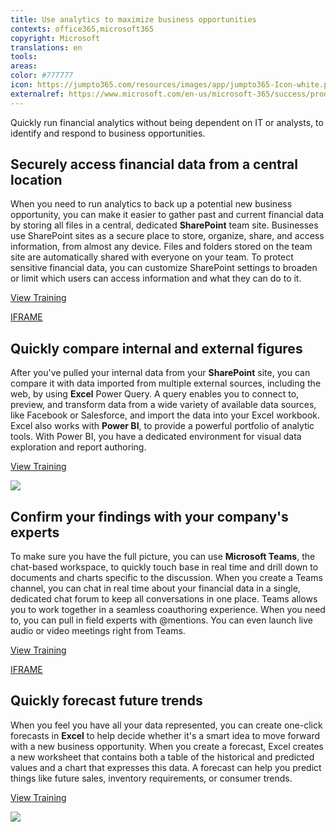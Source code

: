 ```yaml
---
title: Use analytics to maximize business opportunities
contexts: office365,microsoft365
copyright: Microsoft
translations: en
tools: 
areas: 
color: #777777
icon: https://jumpto365.com/resources/images/app/jumpto365-Icon-white.png
externalref: https://www.microsoft.com/en-us/microsoft-365/success/productivitylibrary/use-analytics-to-maximize-business-opportunities
---
```

Quickly run financial analytics without being dependent on IT or analysts, to identify and respond to business opportunities.


## Securely access financial data from a central location

When you need to run analytics to back up a potential new business opportunity, you can make it easier to gather past and current financial data by storing all files in a central, dedicated **SharePoint** team site. Businesses use SharePoint sites as a secure place to store, organize, share, and access information, from almost any device. Files and folders stored on the team site are automatically shared with everyone on your team. To protect sensitive financial data, you can customize SharePoint settings to broaden or limit which users can access information and what they can do to it.

[View Training](https://support.office.com/article/What-is-SharePoint-97b915e6-651b-43b2-827d-fb25777f446f)

[IFRAME](https://www.microsoft.com/en-us/videoplayer/embed/RE1UCma)

## Quickly compare internal and external figures

After you've pulled your internal data from your **SharePoint** site, you can compare it with data imported from multiple external sources, including the web, by using **Excel** Power Query. A query enables you to connect to, preview, and transform data from a wide variety of available data sources, like Facebook or Salesforce, and import the data into your Excel workbook. Excel also works with **Power BI**, to provide a powerful portfolio of analytic tools. With Power BI, you have a dedicated environment for visual data exploration and report authoring.

[View Training](https://support.office.com/article/Introduction-to-Microsoft-Power-Query-for-Excel-6E92E2F4-2079-4E1F-BAD5-89F6269CD605)

![](http://img-prod-cms-rt-microsoft-com.akamaized.net/cms/api/am/imageFileData/RE1MQf3?ver=99cf)

## Confirm your findings with your company's experts

To make sure you have the full picture, you can use **Microsoft Teams**, the chat-based workspace, to quickly touch base in real time and drill down to documents and charts specific to the discussion. When you create a Teams channel, you can chat in real time about your financial data in a single, dedicated chat forum to keep all conversations in one place. Teams allows you to work together in a seamless coauthoring experience. When you need to, you can pull in field experts with @mentions. You can even launch live audio or video meetings right from Teams.

[View Training](https://support.office.com/article/Video-Productive-conversations-99d33aaa-0743-47c6-a476-eb0a24abcb7e)

[IFRAME](https://www.microsoft.com/en-us/videoplayer/embed/RE1UCnc)

## Quickly forecast future trends

When you feel you have all your data represented, you can create one-click forecasts in **Excel** to help decide whether it's a smart idea to move forward with a new business opportunity. When you create a forecast, Excel creates a new worksheet that contains both a table of the historical and predicted values and a chart that expresses this data. A forecast can help you predict things like future sales, inventory requirements, or consumer trends.

[View Training](https://support.office.com/article/Create-a-forecast-in-Excel-2016-for-Windows-22c500da-6da7-45e5-bfdc-60a7062329fd)

![](http://img-prod-cms-rt-microsoft-com.akamaized.net/cms/api/am/imageFileData/RE1Nz6x?ver=aec5)

